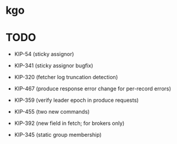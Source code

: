 kgo
===

TODO
====
- KIP-54 (sticky assignor)
- KIP-341 (sticky assignor bugfix)

- KIP-320 (fetcher log truncation detection)

- KIP-467 (produce response error change for per-record errors)
- KIP-359 (verify leader epoch in produce requests)

- KIP-455 (two new commands)
- KIP-392 (new field in fetch; for brokers only)

- KIP-345 (static group membership)
